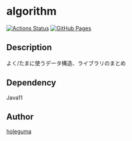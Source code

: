 algorithm
====
[![Actions Status](https://github.com/holeguma/algorithm/workflows/verify/badge.svg)](https://github.com/holeguma/algorithm/actions)  [![GitHub Pages](https://img.shields.io/static/v1?label=GitHub+Pages&message=+&color=brightgreen&logo=github)](https://holeguma.github.io/algorithm/)

## Description
よく/たまに使うデータ構造、ライブラリのまとめ

  
## Dependency
Java11

## Author
[holeguma](https://github.com/holeguma)
